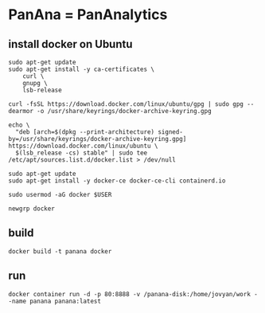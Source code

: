 # PanAna = PanAnalytics

## install docker on Ubuntu

```
sudo apt-get update
sudo apt-get install -y ca-certificates \
    curl \
    gnupg \
    lsb-release

curl -fsSL https://download.docker.com/linux/ubuntu/gpg | sudo gpg --dearmor -o /usr/share/keyrings/docker-archive-keyring.gpg
 
echo \
  "deb [arch=$(dpkg --print-architecture) signed-by=/usr/share/keyrings/docker-archive-keyring.gpg] https://download.docker.com/linux/ubuntu \
  $(lsb_release -cs) stable" | sudo tee /etc/apt/sources.list.d/docker.list > /dev/null

sudo apt-get update
sudo apt-get install -y docker-ce docker-ce-cli containerd.io

sudo usermod -aG docker $USER

newgrp docker 
```

## build

`docker build -t panana docker`

## run

`docker container run -d -p 80:8888 -v /panana-disk:/home/jovyan/work --name panana panana:latest`

